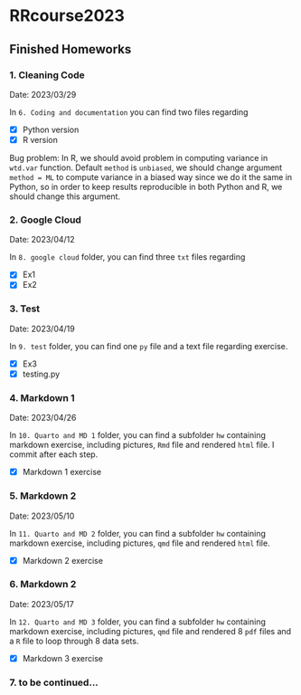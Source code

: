 # RRcourse2023

## Finished Homeworks

### 1. Cleaning Code

Date: 2023/03/29

In `6. Coding and documentation` you can find two files
regarding

- [x] Python version
- [x] R version

Bug problem:
In R, we should avoid problem in computing variance in 
`wtd.var` function. Default `method` is `unbiased`, we should change argument `method = ML` to compute variance in a biased way since we do it the same in Python, so in order to keep results reproducible in both Python and R, we should change this argument.

### 2. Google Cloud

Date: 2023/04/12

In `8. google cloud` folder, you can find three `txt` files regarding

- [x] Ex1
- [x] Ex2

### 3. Test

Date: 2023/04/19

In `9. test` folder, you can find one `py` file and a text file regarding exercise.

- [x] Ex3
- [x] testing.py

### 4. Markdown 1

Date: 2023/04/26

In `10. Quarto and MD 1` folder, you can find a subfolder `hw` containing markdown exercise, including pictures, `Rmd` file and rendered `html` file. I commit after each step.

- [x] Markdown 1 exercise

### 5. Markdown 2

Date: 2023/05/10

In `11. Quarto and MD 2` folder, you can find a subfolder `hw` containing markdown exercise, including pictures, `qmd` file and rendered `html` file. 

- [x] Markdown 2 exercise

### 6. Markdown 2

Date: 2023/05/17

In `12. Quarto and MD 3` folder, you can find a subfolder `hw` containing markdown exercise, including pictures, `qmd` file and rendered 8 `pdf` files and a `R` file to loop through 8 data sets. 

- [x] Markdown 3 exercise


### 7. to be continued...






